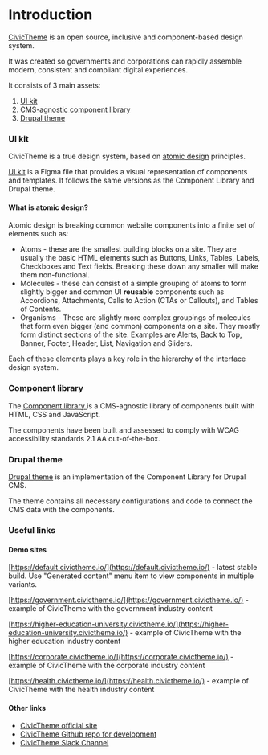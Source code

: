 # Introduction

[CivicTheme](https://civictheme.io) is an open source, inclusive and component-based design system.&#x20;

It was created so governments and corporations can rapidly assemble modern, consistent and compliant digital experiences.

It consists of 3 main assets:

1. [UI kit](./#ui-kit)
2. [CMS-agnostic component library](./#componentlibrary-wip-about)
3. [Drupal theme](./#drupal-theme)

### UI kit

CivicTheme is a true design system, based on [atomic design](https://atomicdesign.bradfrost.com/chapter-2/) principles.

[UI kit](https://civictheme.io/figma) is a Figma file that provides a visual representation of components and templates. It follows the same versions as the Component Library and Drupal theme.

#### What is atomic design? <a href="#aboutcivicthemedesignsystem-wip-whatisatomicdesign" id="aboutcivicthemedesignsystem-wip-whatisatomicdesign"></a>

Atomic design is breaking common website components into a finite set of elements such as:

* Atoms - these are the smallest building blocks on a site. They are usually the basic HTML elements such as Buttons, Links, Tables, Labels, Checkboxes and Text fields. Breaking these down any smaller will make them non-functional.
* Molecules - these can consist of a simple grouping of atoms to form slightly bigger and common UI **reusable** components such as Accordions, Attachments, Calls to Action (CTAs or Callouts), and Tables of Contents.
* Organisms - These are slightly more complex groupings of molecules that form even bigger (and common) components on a site. They mostly form distinct sections of the site. Examples are Alerts, Back to Top, Banner, Footer, Header, List, Navigation and Sliders.

Each of these elements plays a key role in the hierarchy of the interface design system.

### Component library <a href="#componentlibrary-wip-about" id="componentlibrary-wip-about"></a>

The [Component library ](https://civictheme.io/storybook)is a CMS-agnostic library of components built with HTML, CSS and JavaScript.

The components have been built and assessed to comply with WCAG accessibility standards 2.1 AA out-of-the-box.

### Drupal theme

[Drupal theme](https://www.drupal.org/project/civictheme) is an implementation of the Component Library for Drupal CMS.

The theme contains all necessary configurations and code to connect the CMS data with the components.



### Useful links <a href="#introduction-usefullinks" id="introduction-usefullinks"></a>

#### Demo sites <a href="#introduction-usefullinks" id="introduction-usefullinks"></a>

[https://default.civictheme.io/](https://default.civictheme.io/) - latest stable build. Use "Generated content" menu item to view components in multiple variants.

[https://government.civictheme.io/](https://government.civictheme.io/) - example of CivicTheme with the government industry content&#x20;

[https://higher-education-university.civictheme.io/](https://higher-education-university.civictheme.io/) - example of CivicTheme with the higher education industry content&#x20;

[https://corporate.civictheme.io/](https://corporate.civictheme.io/) - example of CivicTheme with the corporate industry content&#x20;

[https://health.civictheme.io/](https://health.civictheme.io/) - example of CivicTheme with the health industry content&#x20;

#### Other links

* [CivicTheme official site](https://www.civictheme.io/)
* [CivicTheme Github repo for development](https://github.com/salsadigitalauorg/civictheme\_source)
* [CivicTheme Slack Channel](https://drupal.slack.com/archives/C039UV0CQBZ)

